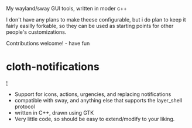 My wayland/sway GUI tools, written in moder c++

I don't have any plans to make theese configurable, but i do plan to keep it fairly easilly forkable, so they can be used as starting points for other people's customizations.

Contributions welcome! - have fun

# cloth-notifications

[!](https://i.ibb.co/PsLPZm7/image.png)

 - Support for icons, actions, urgencies, and replacing notifications
 - compatible with sway, and anything else that supports the layer_shell protocol
 - written in C++, drawn using GTK
 - Very little code, so should be easy to extend/modify to your liking.


